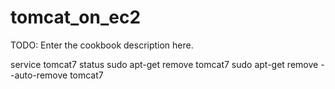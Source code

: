 # tomcat_on_ec2

TODO: Enter the cookbook description here.

service tomcat7 status
sudo apt-get remove tomcat7
sudo apt-get remove --auto-remove tomcat7
